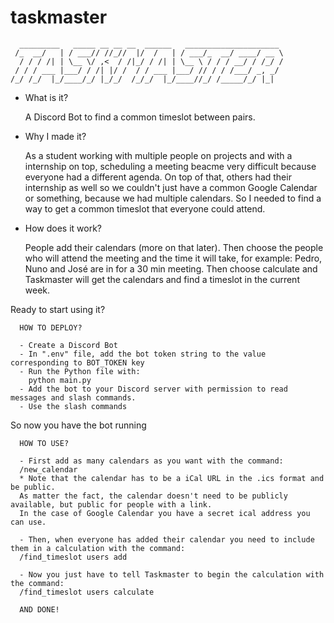 # taskmaster


      _________   _____ __ __ __  ______   _____________________ 
     /_  __/   | / ___// //_//  |/  /   | / ___/_  __/ ____/ __ \
      / / / /| | \__ \/ ,<  / /|_/ / /| | \__ \ / / / __/ / /_/ /
     / / / ___ |___/ / /| |/ /  / / ___ |___/ // / / /___/ _, _/ 
    /_/ /_/  |_/____/_/ |_/_/  /_/_/  |_/____//_/ /_____/_/ |_|  
                                                             
- What is it?
  
  A Discord Bot to find a common timeslot between pairs.
  
- Why I made it?
 
  As a student working with multiple people on projects and with a internship on top, scheduling a meeting beacme very difficult because everyone had a different agenda.
  On top of that, others had their internship as well so we couldn't just have a common Google Calendar or something, because we had multiple calendars.
  So I needed to find a way to get a common timeslot that everyone could attend.
  
- How does it work?

  People add their calendars (more on that later). Then choose the people who will attend the meeting and the time it will take, for example: Pedro, Nuno and José are in for a 30 min meeting.
  Then choose calculate and Taskmaster will get the calendars and find a timeslot in the current week.
  
Ready to start using it?
    
      HOW TO DEPLOY?
      
      - Create a Discord Bot
      - In ".env" file, add the bot token string to the value corresponding to BOT_TOKEN key
      - Run the Python file with:
        python main.py
      - Add the bot to your Discord server with permission to read messages and slash commands.
      - Use the slash commands
      
So now you have the bot running
      

      HOW TO USE?
      
      - First add as many calendars as you want with the command:
      /new_calendar
      * Note that the calendar has to be a iCal URL in the .ics format and be public.
      As matter the fact, the calendar doesn't need to be publicly available, but public for people with a link.
      In the case of Google Calendar you have a secret ical address you can use.
      
      - Then, when everyone has added their calendar you need to include them in a calculation with the command:
      /find_timeslot users add
      
      - Now you just have to tell Taskmaster to begin the calculation with the command:
      /find_timeslot users calculate
      
      AND DONE!
